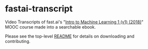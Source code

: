 # fastai-transcript
Video Transcripts of fast.ai's "[Intro to Machine Learning 1 (v1) (2018)](http://forums.fast.ai/t/another-treat-early-access-to-intro-to-machine-learning-videos/6826)" MOOC course made into a searchable ebook.

Please see the top-level [README](https://github.com/stas00/fastai-transcript) for details on downloading and contributing.
